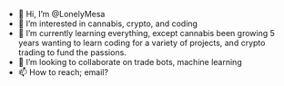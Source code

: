 - 👋 Hi, I’m @LonelyMesa
- 👀 I’m interested in cannabis, crypto, and coding
- 🌱 I’m currently learning everything, except cannabis been growing 5 years wanting to learn coding for a variety of projects, and crypto trading to fund the passions.
- 💞️ I’m looking to collaborate on trade bots, machine learning
- 📫 How to reach; email?

<!---
LonelyMesa/LonelyMesa is a ✨ special ✨ repository because its `README.md` (this file) appears on your GitHub profile.
You can click the Preview link to take a look at your changes.
--->
